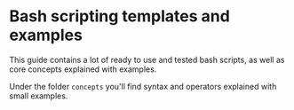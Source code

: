# Bash scripting templates and examples

This guide contains a lot of ready to use and tested bash scripts, as well as
core concepts explained with examples.

Under the folder `concepts` you'll find syntax and operators explained with small examples.
